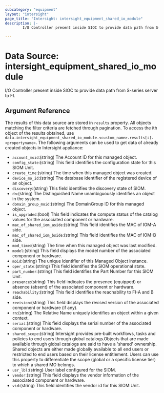 ```yaml
---
subcategory: "equipment"
layout: "intersight"
page_title: "Intersight: intersight_equipment_shared_io_module"
description: |-
        I/O Controller present inside SIOC to provide data path from S-series server to FI.

---
```


# Data Source: intersight_equipment_shared_io_module
I/O Controller present inside SIOC to provide data path from S-series server to FI.
## Argument Reference
The results of this data source are stored in `results` property.
All objects matching the filter criteria are fetched through pagination.
To access the ith object of the results obtained, use `data.intersight_equipment_shared_io_module.<custom_name>.results[i].<propertyname>`.
The following arguments can be used to get data of already created objects in Intersight appliance:
* `account_moid`:(string) The Account ID for this managed object. 
* `config_state`:(string) This field identifies the configuration state for this SIOM Unit. 
* `create_time`:(string) The time when this managed object was created. 
* `device_mo_id`:(string) The database identifier of the registered device of an object. 
* `discovery`:(string) This field identifies the discovery state of SIOM. 
* `dn`:(string) The Distinguished Name unambiguously identifies an object in the system. 
* `domain_group_moid`:(string) The DomainGroup ID for this managed object. 
* `is_upgraded`:(bool) This field indicates the compute status of the catalog values for the associated component or hardware. 
* `mac_of_shared_iom_aside`:(string) This field identifies the MAC of IOM-A side. 
* `mac_of_shared_iom_bside`:(string) This field identifies the MAC of IOM-B side. 
* `mod_time`:(string) The time when this managed object was last modified. 
* `model`:(string) This field displays the model number of the associated component or hardware. 
* `moid`:(string) The unique identifier of this Managed Object instance. 
* `oper_state`:(string) This field identifies the SIOM operational state. 
* `part_number`:(string) This field identifies the Part Number for this SIOM Unit. 
* `presence`:(string) This field indicates the presence (equipped) or absence (absent) of the associated component or hardware. 
* `reachability`:(string) This field identifies the reachability to FI-A and B side. 
* `revision`:(string) This field displays the revised version of the associated component or hardware (if any). 
* `rn`:(string) The Relative Name uniquely identifies an object within a given context. 
* `serial`:(string) This field displays the serial number of the associated component or hardware. 
* `shared_scope`:(string) Intersight provides pre-built workflows, tasks and policies to end users through global catalogs.Objects that are made available through global catalogs are said to have a 'shared' ownership. Shared objects are either made globally available to all end users or restricted to end users based on their license entitlement. Users can use this property to differentiate the scope (global or a specific license tier) to which a shared MO belongs. 
* `usr_lbl`:(string) User label configured for the SIOM. 
* `vendor`:(string) This field displays the vendor information of the associated component or hardware. 
* `vid`:(string) This field identifies the vendor id for this SIOM Unit. 
 
